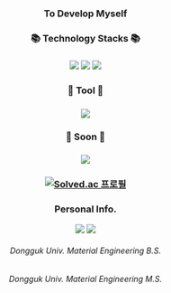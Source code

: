 ### <div align="center">To Develop Myself</div>
### <div align="center">📚  Technology Stacks  📚</div>
### <div align="center"><img src="https://img.shields.io/badge/Python-3776AB?style=flat-square&logo=Python&logoColor=white"/></a> <img src="https://img.shields.io/badge/C++-00599C?style=flat-square&logo=cplusplus&logoColor=white"/></a> <img src="https://img.shields.io/badge/MySQL-4479A1?style=flat-square&logo=MySQL&logoColor=white"/></a></div>
### <div align="center"> 🔧 Tool 🔧</div>
### <div align="center"><img src="https://img.shields.io/badge/Oracle-F80000?style=flat-square&logo=Oracle&logoColor=white"/></a></div>
### <div align="center">🌱 Soon 🌱</div>
### <div align="center"><img src="https://img.shields.io/badge/R-276DC3?style=flat-square&logo=R&logoColor=white"/></a></div>


### <div align="center">[![Solved.ac 프로필](http://mazassumnida.wtf/api/v2/generate_badge?boj=heylosa)](https://solved.ac/heylosa)</div>

### <div align="center">Personal Info.</div>
<div align="center"><a href="https://instagram.com/heylosa_" target="_blank"><img src="https://img.shields.io/badge/Instagram-E4405F?style=flat-square&logo=Instagram&logoColor=white"/></a> <a href="https://blog.naver.com/heylosa_" target="_blank"><img src="https://img.shields.io/badge/Blog-00B336?style=flat-square&logo=Blogger&logoColor=white"/></a>


<h6 align="center">Dongguk Univ. Material Engineering B.S.</h6>
<h6 align="center">Dongguk Univ. Material Engineering M.S.</h6>
